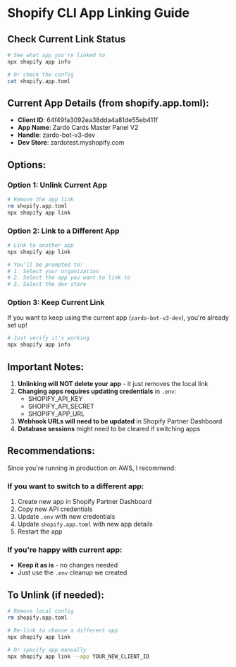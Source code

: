 # Shopify CLI App Linking Guide

## Check Current Link Status

```bash
# See what app you're linked to
npx shopify app info

# Or check the config
cat shopify.app.toml
```

## Current App Details (from shopify.app.toml):
- **Client ID**: 64f49fa3092ea38dda4a81de55eb411f
- **App Name**: Zardo Cards Master Panel V2
- **Handle**: zardo-bot-v3-dev
- **Dev Store**: zardotest.myshopify.com

## Options:

### Option 1: Unlink Current App

```bash
# Remove the app link
rm shopify.app.toml
npx shopify app link
```

### Option 2: Link to a Different App

```bash
# Link to another app
npx shopify app link

# You'll be prompted to:
# 1. Select your organization
# 2. Select the app you want to link to
# 3. Select the dev store
```

### Option 3: Keep Current Link

If you want to keep using the current app (`zardo-bot-v3-dev`), you're already set up!

```bash
# Just verify it's working
npx shopify app info
```

## Important Notes:

1. **Unlinking will NOT delete your app** - it just removes the local link
2. **Changing apps requires updating credentials** in `.env`:
   - SHOPIFY_API_KEY
   - SHOPIFY_API_SECRET
   - SHOPIFY_APP_URL
3. **Webhook URLs will need to be updated** in Shopify Partner Dashboard
4. **Database sessions** might need to be cleared if switching apps

## Recommendations:

Since you're running in production on AWS, I recommend:

### If you want to switch to a different app:
1. Create new app in Shopify Partner Dashboard
2. Copy new API credentials
3. Update `.env` with new credentials
4. Update `shopify.app.toml` with new app details
5. Restart the app

### If you're happy with current app:
- **Keep it as is** - no changes needed
- Just use the `.env` cleanup we created

## To Unlink (if needed):

```bash
# Remove local config
rm shopify.app.toml

# Re-link to choose a different app
npx shopify app link

# Or specify app manually
npx shopify app link --app YOUR_NEW_CLIENT_ID
```


